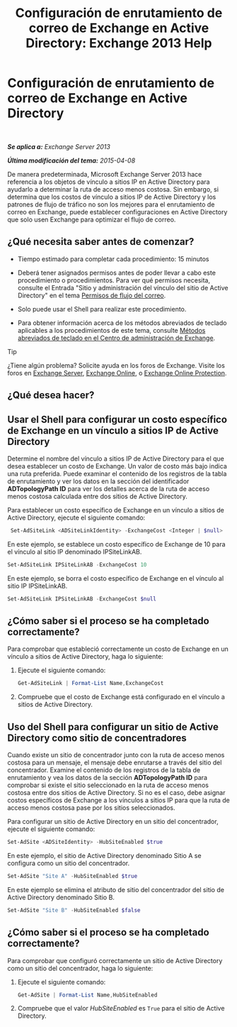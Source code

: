 ﻿---
title: 'Configuración de enrutamiento de correo de Exchange en Active Directory: Exchange 2013 Help'
TOCTitle: Configuración de enrutamiento de correo de Exchange en Active Directory
ms:assetid: d01f8545-c201-4a96-be39-ed4c7008afcf
ms:mtpsurl: https://technet.microsoft.com/es-es/library/JJ674705(v=EXCHG.150)
ms:contentKeyID: 49895925
ms.date: 04/23/2018
mtps_version: v=EXCHG.150
ms.translationtype: HT
---

# Configuración de enrutamiento de correo de Exchange en Active Directory

 

_**Se aplica a:** Exchange Server 2013_

_**Última modificación del tema:** 2015-04-08_

De manera predeterminada, Microsoft Exchange Server 2013 hace referencia a los objetos de vínculo a sitios IP en Active Directory para ayudarlo a determinar la ruta de acceso menos costosa. Sin embargo, si determina que los costos de vínculo a sitios IP de Active Directory y los patrones de flujo de tráfico no son los mejores para el enrutamiento de correo en Exchange, puede establecer configuraciones en Active Directory que solo usen Exchange para optimizar el flujo de correo.

## ¿Qué necesita saber antes de comenzar?

  - Tiempo estimado para completar cada procedimiento: 15 minutos

  - Deberá tener asignados permisos antes de poder llevar a cabo este procedimiento o procedimientos. Para ver qué permisos necesita, consulte el Entrada "Sitio y administración del vínculo del sitio de Active Directory" en el tema [Permisos de flujo del correo](mail-flow-permissions-exchange-2013-help.md).

  - Solo puede usar el Shell para realizar este procedimiento.

  - Para obtener información acerca de los métodos abreviados de teclado aplicables a los procedimientos de este tema, consulte [Métodos abreviados de teclado en el Centro de administración de Exchange](keyboard-shortcuts-in-the-exchange-admin-center-exchange-online-protection-help.md).


> [!TIP]
> ¿Tiene algún problema? Solicite ayuda en los foros de Exchange. Visite los foros en <A href="https://go.microsoft.com/fwlink/p/?linkid=60612">Exchange Server</A>, <A href="https://go.microsoft.com/fwlink/p/?linkid=267542">Exchange Online</A>, o <A href="https://go.microsoft.com/fwlink/p/?linkid=285351">Exchange Online Protection</A>.



## ¿Qué desea hacer?

## Usar el Shell para configurar un costo específico de Exchange en un vínculo a sitios IP de Active Directory

Determine el nombre del vínculo a sitios IP de Active Directory para el que desea establecer un costo de Exchange. Un valor de costo más bajo indica una ruta preferida. Puede examinar el contenido de los registros de la tabla de enrutamiento y ver los datos en la sección del identificador **ADTopologyPath ID** para ver los detalles acerca de la ruta de acceso menos costosa calculada entre dos sitios de Active Directory.

Para establecer un costo específico de Exchange en un vínculo a sitios de Active Directory, ejecute el siguiente comando:

```powershell
 Set-AdSiteLink <ADSiteLinkIdentity> -ExchangeCost <Integer | $null>
```

En este ejemplo, se establece un costo específico de Exchange de 10 para el vínculo al sitio IP denominado IPSiteLinkAB.

```powershell
Set-AdSiteLink IPSiteLinkAB -ExchangeCost 10
```

En este ejemplo, se borra el costo específico de Exchange en el vínculo al sitio IP IPSiteLinkAB.

```powershell
Set-AdSiteLink IPSiteLinkAB -ExchangeCost $null
```

## ¿Cómo saber si el proceso se ha completado correctamente?

Para comprobar que estableció correctamente un costo de Exchange en un vínculo a sitios de Active Directory, haga lo siguiente:

1.  Ejecute el siguiente comando:
    
    ```powershell
    Get-AdSiteLink | Format-List Name,ExchangeCost
    ```

2.  Compruebe que el costo de Exchange está configurado en el vínculo a sitios de Active Directory.

## Uso del Shell para configurar un sitio de Active Directory como sitio de concentradores

Cuando existe un sitio de concentrador junto con la ruta de acceso menos costosa para un mensaje, el mensaje debe enrutarse a través del sitio del concentrador. Examine el contenido de los registros de la tabla de enrutamiento y vea los datos de la sección **ADTopologyPath ID** para comprobar si existe el sitio seleccionado en la ruta de acceso menos costosa entre dos sitios de Active Directory. Si no es el caso, debe asignar costos específicos de Exchange a los vínculos a sitios IP para que la ruta de acceso menos costosa pase por los sitios seleccionados.

Para configurar un sitio de Active Directory en un sitio del concentrador, ejecute el siguiente comando:

```powershell
Set-AdSite <ADSiteIdentity> -HubSiteEnabled $true
```

En este ejemplo, el sitio de Active Directory denominado Sitio A se configura como un sitio del concentrador.

```powershell
Set-AdSite "Site A" -HubSiteEnabled $true
```

En este ejemplo se elimina el atributo de sitio del concentrador del sitio de Active Directory denominado Sitio B.

```powershell
Set-AdSite "Site B" -HubSiteEnabled $false
```

## ¿Cómo saber si el proceso se ha completado correctamente?

Para comprobar que configuró correctamente un sitio de Active Directory como un sitio del concentrador, haga lo siguiente:

1.  Ejecute el siguiente comando:
    
    ```powershell
    Get-AdSite | Format-List Name,HubSiteEnabled
    ```

2.  Compruebe que el valor *HubSiteEnabled* es `True` para el sitio de Active Directory.

